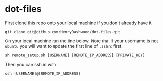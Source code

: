 # dot-files

First clone this repo onto your local machine if you don't already have it

```
git clone git@github.com:HenryDashwood/dot-files.git
```

On your local machine run the line below. Note that if your username is not `ubuntu` you will want to update the first line of `.zshrc` first.

```
sh remote_setup.sh [USERNAME] [REMOTE_IP_ADDRESS] [PRIVATE_KEY]
```

Then you can ssh in with

```
ssh [USERNAME]@[REMOTE_IP_ADDRESS]
```
